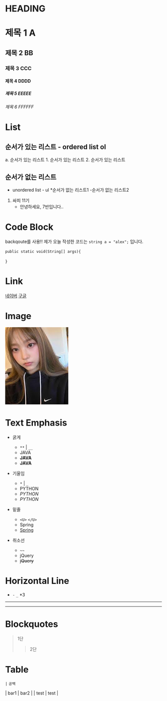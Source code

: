 # HEADING

# 제목 1 A
## 제목 2 BB
### 제목 3 CCC
#### 제목 4 DDDD
##### 제목 5 EEEEE
###### 제목 6 FFFFFF
 
# List
## 순서가 있는 리스트 - ordered list ol
a. 순서가 있는 리스트
    1. 순서가 있는 리스트
    2. 순서가 있는 리스트

## 순서가 없는 리스트
- unordered list - ul
*순서가 없는 리스트1
    -순서가 없는 리스트2

1. 싸피 11기
    - 안녕하세요, 7반입니다..

# Code Block
backqoute를 사용!!
제가 오늘 작성한 코드는 
`string a = "alex";` 입니다.
```
public static void(String[] args){

}
```

# Link
[네이버](https://www.naver.com)
[구글](https://www.google.com)

# Image
![강해린](./assets/khr.jpg)

# Text Emphasis
- 굵게
  * `**` | `__`
  * JAVA
  * **JAVA**
  * __JAVA__

- 기울임
  * `*` | `_`
  * PYTHON
  * *PYTHON*
  * _PYTHON_

- 밑줄
  * `<U>` `</U>`
  * Spring
  * <U>Spring</U>

- 취소선
  * `~~`
  * jQuery
  * ~~jQuery~~

# Horizontal Line
- `-` `_` *3
___
---

# Blockquotes
> 1단
>> 2단

# Table
`|` `공백`


| bar1 | bar2 |
| test | test |
